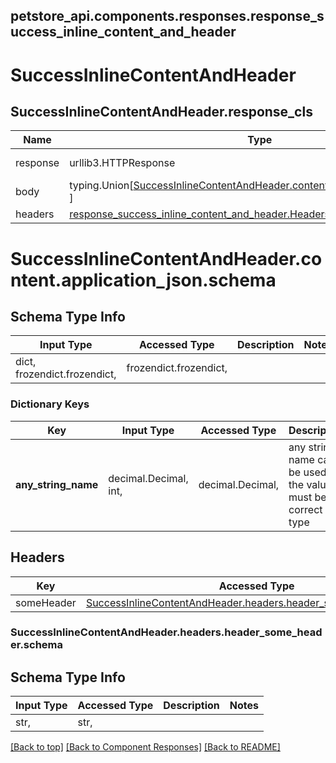 <a name="top"></a>
## petstore_api.components.responses.response_success_inline_content_and_header
# <a id="response_success_inline_content_and_header" >SuccessInlineContentAndHeader</a>
## <a id="response_success_inline_content_and_headerresponse_cls" >SuccessInlineContentAndHeader.response_cls</a>
Name | Type | Description  | Notes
------------- | ------------- | ------------- | -------------
response | urllib3.HTTPResponse | Raw response |
body | typing.Union[[SuccessInlineContentAndHeader.content.application_json.schema](#response_success_inline_content_and_headercontentapplication_jsonschema), ] |  |
headers | [response_success_inline_content_and_header.Headers](#response_success_inline_content_and_headerHeaders) |  |

# <a id="response_success_inline_content_and_headercontentapplication_jsonschema" >SuccessInlineContentAndHeader.content.application_json.schema</a>

## Schema Type Info
Input Type | Accessed Type | Description | Notes
------------ | ------------- | ------------- | -------------
dict, frozendict.frozendict,  | frozendict.frozendict,  |  |

### Dictionary Keys
Key | Input Type | Accessed Type | Description | Notes
------------ | ------------- | ------------- | ------------- | -------------
**any_string_name** | decimal.Decimal, int,  | decimal.Decimal,  | any string name can be used but the value must be the correct type | [optional] value must be a 32 bit integer
## Headers

Key | Accessed Type | Description  | Notes
------------- | ------------- | ------------- | -------------
someHeader | [SuccessInlineContentAndHeader.headers.header_some_header.schema](#response_success_inline_content_and_headerheadersheader_some_headerschema) | | optional

### <a id="response_success_inline_content_and_headerheadersheader_some_headerschema" >SuccessInlineContentAndHeader.headers.header_some_header.schema</a>

## Schema Type Info
Input Type | Accessed Type | Description | Notes
------------ | ------------- | ------------- | -------------
str,  | str,  |  |

[[Back to top]](#top) [[Back to Component Responses]](../../../README.md#Component-Responses) [[Back to README]](../../../README.md)
